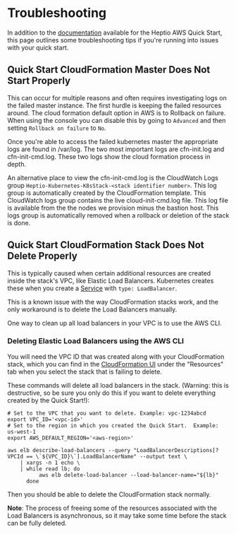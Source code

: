 # Troubleshooting

In addition to the [documentation](http://docs.heptio.com/content/aws.html) available for the Heptio AWS Quick Start, this page outlines some troubleshooting tips if you're running into issues with your quick start.

## Quick Start CloudFormation Master Does Not Start Properly

This can occur for multiple reasons and often requires investigating logs on the failed master instance. The first hurdle is keeping the failed resources around. The cloud formation default option in AWS is to Rollback on failure. When using the console you can disable this by going to `Advanced` and then setting `Rollback on failure` to `No`.

Once you're able to access the failed kubernetes master the appropriate logs are found in /var/log. The two most important logs are cfn-init.log and cfn-init-cmd.log. These two logs show the cloud formation process in depth.

An alternative place to view the cfn-init-cmd.log is the CloudWatch Logs group `Heptio-Kubernetes-K8sStack-<stack identifier number>`. This log group is automatically created by the CloudFormation template. This CloudWatch logs group contains the live cloud-init-cmd.log file. This log file is available from the the nodes we provision minus the bastion host. This logs group is automatically removed when a rollback or deletion of the stack is done.

## Quick Start CloudFormation Stack Does Not Delete Properly

This is typically caused when certain additional resources are created inside the stack's VPC, like Elastic Load Balancers.  Kubernetes creates these when you create a [Service](https://kubernetes.io/docs/concepts/services-networking/service/) with `type: LoadBalancer`.

This is a known issue with the way CloudFormation stacks work, and the only workaround is to delete the Load Balancers manually.

One way to clean up all load balancers in your VPC is to use the AWS CLI.

### Deleting Elastic Load Balancers using the AWS CLI

You will need the VPC ID that was created along with your CloudFormation stack, which you can find in the [CloudFormation UI](https://console.aws.amazon.com/cloudformation) under the "Resources" tab when you select the stack that is failing to delete.

These commands will delete all load balancers in the stack.  (Warning: this is destructive, so be sure you only do this if you want to delete everything created by the Quick Start!):

```
# Set to the VPC that you want to delete. Example: vpc-1234abcd
export VPC_ID='<vpc-id>'
# Set to the region in which you created the Quick Start.  Example: us-west-1
export AWS_DEFAULT_REGION='<aws-region>'

aws elb describe-load-balancers --query "LoadBalancerDescriptions[?VPCId == \`${VPC_ID}\`].LoadBalancerName" --output text \
    | xargs -n 1 echo \
    | while read lb; do
          aws elb delete-load-balancer --load-balancer-name="${lb}"
      done
```

Then you should be able to delete the CloudFormation stack normally.

**Note**: The process of freeing some of the resources associated with the Load Balancers is asynchronous, so it may take some time before the stack can be fully deleted.
